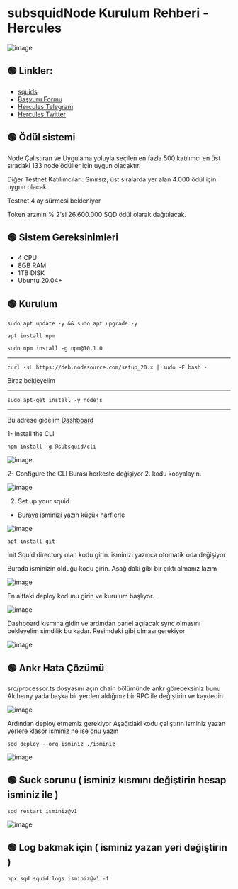 # subsquidNode Kurulum Rehberi - Hercules
![image](https://github.com/herculessx/subsquidNode/assets/101635385/b0e1aa8a-4e2b-4720-893f-b2786ab4529c)

 ## 🟢 Linkler:

 * [squids](https://app.subsquid.io/squids/)
 * [Başvuru Formu](https://subsquid.deform.cc/testnetnodeapplication/)
 * [Hercules Telegram](https://t.me/HerculesNode)
 * [Hercules Twitter](https://twitter.com/Herculesnode)


 ## 🟢 Ödül sistemi

 Node Çalıştıran ve Uygulama yoluyla seçilen en fazla 500 katılımcı  en üst sıradaki 133 node ödüller için uygun olacaktır.

 Diğer Testnet Katılımcıları: Sınırsız; üst sıralarda yer alan 4.000 ödül için uygun olacak

 Testnet 4 ay sürmesi bekleniyor

 Token arzının % 2'si  26.600.000 SQD ödül olarak dağıtılacak.

## 🟢 Sistem Gereksinimleri

* 4 CPU
* 8GB RAM
* 1TB DISK
* Ubuntu 20.04+


## 🟢 Kurulum



```shell
sudo apt update -y && sudo apt upgrade -y
```

```shell
apt install npm
```

```shell
sudo npm install -g npm@10.1.0
```

<hr>

```shell
curl -sL https://deb.nodesource.com/setup_20.x | sudo -E bash -
```
Biraz bekleyelim 
<br><hr>



```shell
sudo apt-get install -y nodejs
```

<hr>

Bu adrese gidelim [ Dashboard](https://app.subsquid.io/squids/)
  
1- Install the CLI

```shell
npm install -g @subsquid/cli
```
![image](https://github.com/herculessx/subsquidNode/assets/101635385/5f3440d8-53a7-4aba-bcdc-23846e5dcc1a)


2- Configure the CLI  Burası herkeste değişiyor 2. kodu kopyalayın.

![image](https://github.com/herculessx/subsquidNode/assets/101635385/9836e6c9-805e-4740-9f84-2633189ef156)


2. Set up your squid 

* Buraya isminizi yazın küçük harflerle 

![image](https://github.com/herculessx/subsquidNode/assets/101635385/0b16cba4-6793-4ac3-b849-5afa89711a99)


```shell
apt install git
```

Init Squid directory olan kodu girin. isminizi yazınca otomatik oda değişiyor

Burada isminizin olduğu kodu girin. Aşağıdaki gibi bir çıktı almanız lazım

![image](https://github.com/herculessx/subsquidNode/assets/101635385/91d69e8e-c3e6-478e-ae00-506e7912eb09)


En alttaki deploy kodunu girin ve kurulum başlıyor.


![image](https://github.com/herculessx/subsquidNode/assets/101635385/bebf4c73-b9ac-460d-b29f-24e0478efd03)


Dashboard kısmına gidin ve ardından panel açılacak sync olmasını bekleyelim şimdilik bu kadar. Resimdeki gibi olması gerekiyor

![image](https://github.com/herculessx/subsquidNode/assets/101635385/69a9a1a1-00f9-4671-ac49-1ebac38511a9)


## 🟢 Ankr Hata Çözümü

src/processor.ts  dosyasını açın chain bölümünde ankr göreceksiniz bunu Alchemy yada başka bir yerden aldığınız bir RPC ile değiştirin ve kaydedin

![image](https://github.com/herculessx/subsquidNode/assets/101635385/777ff06c-d610-4ff0-a760-808b852e797b)

Ardından deploy etmemiz gerekiyor  Aşağıdaki kodu çalıştırın isminiz yazan yerlere klasör isminiz ne ise onu yazın 


```shell
sqd deploy --org isminiz ./isminiz
```

![image](https://github.com/herculessx/subsquidNode/assets/101635385/69d5290a-1b48-4a94-b175-25c0b629b089)


## 🟢 Suck sorunu ( isminiz kısmını değiştirin hesap isminiz ile )

```shell
sqd restart isminiz@v1
```

![image](https://github.com/herculessx/subsquidNode/assets/101635385/8af61c81-5c6c-4834-a69b-5a31ec5587a1)


## 🟢 Log bakmak için  ( isminiz yazan yeri değiştirin )

```shell
npx sqd squid:logs isminiz@v1 -f
```




